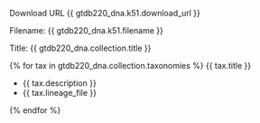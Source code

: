 Download URL {{ gtdb220_dna.k51.download_url }}

Filename: {{ gtdb220_dna.k51.filename }}

Title: {{ gtdb220_dna.collection.title }}

{% for tax in gtdb220_dna.collection.taxonomies %}
{{ tax.title }}
* {{ tax.description }}
* {{ tax.lineage_file }}

{% endfor %}
